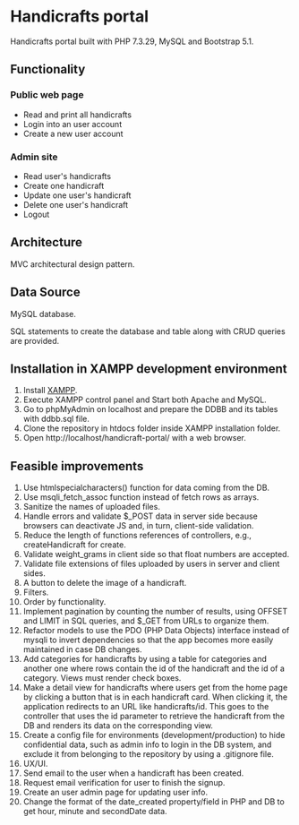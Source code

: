 # Handicrafts portal
Handicrafts portal built with PHP 7.3.29, MySQL and Bootstrap 5.1.
## Functionality
### Public web page
- Read and print all handicrafts
- Login into an user account
- Create a new user account
### Admin site
- Read user's handicrafts
- Create one handicraft
- Update one user's handicraft
- Delete one user's handicraft
- Logout
## Architecture
MVC architectural design pattern.
## Data Source
MySQL database.

SQL statements to create the database and table along with CRUD queries are provided.
## Installation in XAMPP development environment
1. Install [XAMPP](https://www.apachefriends.org/index.html).
2. Execute XAMPP control panel and Start both Apache and MySQL.
3. Go to phpMyAdmin on localhost and prepare the DDBB and its tables with ddbb.sql file.
4. Clone the repository in htdocs folder inside XAMPP installation folder.
5. Open http://localhost/handicraft-portal/ with a web browser.

## Feasible improvements
1. Use htmlspecialcharacters() function for data coming from the DB.
2. Use msqli_fetch_assoc function instead of fetch rows as arrays.
3. Sanitize the names of uploaded files.
4. Handle errors and validate $_POST data in server side because browsers can deactivate JS and, in turn, client-side validation.
5. Reduce the length of functions references of controllers, e.g., createHandicraft for create.
6. Validate weight_grams in client side so that float numbers are accepted.
7. Validate file extensions of files uploaded by users in server and client sides.
8. A button to delete the image of a handicraft.
9. Filters.
10. Order by functionality.
11. Implement pagination by counting the number of results, using OFFSET and LIMIT in SQL queries, and $_GET from URLs to organize them.
12. Refactor models to use the PDO (PHP Data Objects) interface instead of mysqli to invert dependencies so that the app becomes more easily maintained in case DB changes.
13. Add categories for handicrafts by using a table for categories and another one where rows contain the id of the handicraft and the id of a category. Views must render check boxes.
14. Make a detail view for handicrafts where users get from the home page by clicking a button that is in each handicraft card. When clicking it, the application redirects to an URL like handicrafts/id. This goes to the controller that uses the id parameter to retrieve the handicraft from the DB and renders its data on the corresponding view.
15. Create a config file for environments (development/production) to hide confidential data, such as admin info to login in the DB system, and exclude it from belonging to the repository by using a .gitignore file.
16. UX/UI.
17. Send email to the user when a handicraft has been created.
18. Request email verification for user to finish the signup.
19. Create an user admin page for updating user info.
20. Change the format of the date_created property/field in PHP and DB to get hour, minute and secondDate data.
